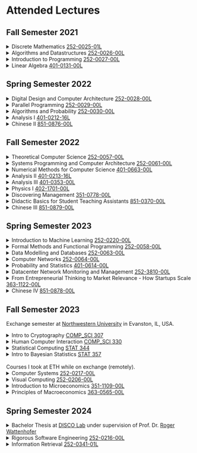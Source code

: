 # Attended Lectures

## Fall Semester 2021
<details>
<summary>
Discrete Mathematics <a href="http://www.vvz.ethz.ch/Vorlesungsverzeichnis/lerneinheit.view?lerneinheitId=147043&semkez=2021W&lang=en">252-0025-01L</a>
</summary>
<p>
Mathematical reasoning and proofs, abstraction. Sets, relations (e.g. equivalence and order relations), functions, (un-)countability, number theory, algebra (groups, rings, fields, polynomials, subalgebras, morphisms), logic (propositional and predicate logic, proof calculi).
</p>
</details>

<details>
<summary>
Algorithms and Datastructures <a href="http://www.vvz.ethz.ch/Vorlesungsverzeichnis/lerneinheit.view?lerneinheitId=146603&semkez=2021W&lang=en">252-0026-00L</a>
</summary>
<p>
The course provides the foundation of the design and analysis of algorithms.<br>
On the one hand this includes classical algorithm design patterns including induction, divide-and-conquer and dynamic programming. We study these using classical example such as searching and sorting.<br>
On the other hand the course covers the interaction between algorithms and data structures including linked lists, search trees, heaps, and union-find structures. A particular focus are graph algorithms for shortest path and minimal spanning tree problems. We provide the necessary introduction into graph theory as part of this course.
</p>
</details>

<details>
<summary>
Introduction to Programming <a href="http://www.vvz.ethz.ch/Vorlesungsverzeichnis/lerneinheit.view?lerneinheitId=148279&semkez=2021W&lang=en">252-0027-00L</a>
</summary>
<p>
Introduction to fundamental concepts of modern programming and operational skills for developing high-quality programs, including large programs as in industry. The course introduces software engineering principles with an object-oriented approach.<br>
Basics of object-oriented programming. Objects and classes. Pre- and postconditions, class invariants, design by contract. Fundamental control structures. Assignment and references. Fundamental data structures and algorithms. Recursion. Inheritance and interfaces, basic concepts of Software Engineering such as the software process, specification and documentation, debugging, reuse and quality assurance.
</p>
</details>


<details>
<summary>
Linear Algebra <a href="http://www.vvz.ethz.ch/Vorlesungsverzeichnis/lerneinheit.view?lerneinheitId=148509&semkez=2021W&lang=en">401-0131-00L</a>
</summary>
<p>
Linear systems of equations, vectors and matrices, norms and scalar products, LU decomposition, vector spaces and linear transformations, least squares problems, QR decomposition, determinants, eigenvalues and eigenvectors, singular value decomposition, applications.
</p>
</details>


## Spring Semester 2022
<details>
<summary>
Digital Design and Computer Architecture <a href="http://www.vvz.ethz.ch/Vorlesungsverzeichnis/lerneinheit.view?lerneinheitId=159117&semkez=2022S&lang=de">252-0028-00L</a>
</summary>
<p>
This course is a first introduction to the design of digital circuits and computer architecture. It covers the technical basics of how a computer platform is designed from the ground up. It introduces different execution paradigms, hardware description languages and principles in digital design and computer architecture. The official textbooks for this course are "Introduction to Computing Systems" by Patt and Patel, and "Digital Design and Computer Architecture" by Harris and Harris.<br>
Topics included:<br>
- Current major topics in computer architecture: principles, mysteries, motivating case studies and examples.<br>
- Digital Logic Design: combinational logic, sequential logic, hardware description languages, FPGAs, timing and verification.<br>
- Fundamentals of computer architecture: Von Neumann computer model, instruction set architecture, assembly programming, microarchitecture, microprogramming.<br>
- Fundamentals of processor design: pipelining, out-of-order execution, branch prediction.<br>
- Processing paradigms: out-of-order execution, data flow, superscalar execution, decoupled access/execute, VLIW, SIMD processors, GPUs, systolic arrays, multithreading.<br>
- Memory system: memory organization, memory technologies, memory hierarchy, caches, prefetching, virtual memory.<br>

</p>
</details>

<details>
<summary>
Parallel Programming <a href="http://www.vvz.ethz.ch/Vorlesungsverzeichnis/lerneinheit.view?lerneinheitId=157750&semkez=2022S&lang=en">252-0029-00L</a>
</summary>
<p>
Introduction to parallel programming: deterministic and non-deterministic programs, models for parallel computation, synchronization, communication, and fairness.<br>
The student should learn how to write a correct parallel program, how to measure its efficiency, and how to reason about a parallel program. Student should become familiar with issues, problems, pitfalls, and solutions related to the construction of parallel programs. Labs provide an opportunity to gain experience with threads, libraries for thread management in modern programming lanugages (e.g., Java, C#) and with the execution of parallel programs on multi-processor/multi-core computers.
</p>
</details>

<details>
<summary>
Algorithms and Probability <a href="http://www.vvz.ethz.ch/Vorlesungsverzeichnis/lerneinheit.view?lerneinheitId=157731&semkez=2022S&lang=en">252-0030-00L</a>
</summary>
<p>
Classical algorithms from various application areas are presented. Discrete probability theory is introduced and the concept of randomized algorithms is presented using various examples.<br>
Goal: Understanding the design and analysis of algorithms. Fundamentals of discrete probability theory and its application in algorithmics.
</p>
</details>

<details>
<summary>
Analysis I <a href="http://www.vvz.ethz.ch/Vorlesungsverzeichnis/lerneinheit.view?lerneinheitId=158644&semkez=2022S&lang=en">401-0212-16L</a>
</summary>
<p>
Real and complex numbers, vectors, functions, limits, sequences, series, power series, differentiation and integration in one variable
</p>
</details>

<details>
<summary>
Chinese II <a href="https://www.sprachenzentrum.uzh.ch/static/services/prod/frontend/fKursdetail.php?targetgpid=zielgruppe:studentETHZ&sprachid=sprache:chinesisch&kursnr=442be8fc-245d-411a-b827-bb6ac636dca3&lang=en">851-0876-00L</a>
</summary>
<p>
The course offers a continuation of knowledge in the modern Chinese standard language as well as in Chinese writing. The focus is on oral language skills, whereby reading and writing skills are increasingly promoted. Approximately 300 characters are learned.<br>
The language content includes telling the time; describing a daily routine, talking about your studies, making an appointment with someone, Chinese cuisine, cooking etc., going to a restaurant and much more.
</p>
</details>

## Fall Semester 2022
<details>
<summary>
Theoretical Computer Science <a href="http://www.vvz.ethz.ch/Vorlesungsverzeichnis/lerneinheit.view?lerneinheitId=163672&semkez=2022W&lang=en">252-0057-00L</a>
</summary>
<p>
This lecture gives an introduction to theoretical computer science, presenting the basic concepts and methods of computer science in its historical context. We present computer science as an interdisciplinary science which, on the one hand, investigates the border between the possible and the impossible and the quantitative laws of information processing, and, on the other hand, designs, analyzes, verifies, and implements computer systems.<br>

The main topics of the lecture are:<br>

- alphabets, words, languages, measuring the information content of words, representation of algorithmic tasks<br>
- finite automata, regular and context-free grammars<br>
- Turing machines and computability<br>
- complexity theory and NP-completeness<br>
- design of algorithms for hard problems
</p>
</details>

<details>
<summary>
Systems Programming and Computer Architecture <a href="http://www.vvz.ethz.ch/Vorlesungsverzeichnis/lerneinheit.view?lerneinheitId=162562&semkez=2022W&lang=en">252-0061-00L</a>
</summary>
<p>
Introduction to systems programming. C and assembly language, floating point arithmetic, basic translation of C into assembler,
compiler optimizations, manual optimizations. How hardware features like superscalar architecture, exceptions and interrupts, caches virtual memory, multicore processors, devices, and memory systems function and affect correctness, performance, and optimization.<br>
Lecture contents included: C programming, Integers, Pointers and dynamic memory allocation, Basic computer architecture, Compiling C control flow and data structures, Code vulnerabilities, Implementing memory allocation, Linking, Floating point, Optimizing compilers, Architecture and optimization, Caches, Exceptions, Virtual memory, Multicore, Devices
</p>
</details>

<details>
<summary>
Numerical Methods for Computer Science <a href="http://www.vvz.ethz.ch/Vorlesungsverzeichnis/lerneinheit.view?lerneinheitId=162598&semkez=2022W&lang=en">401-0663-00L</a>
</summary>
<p>
The course gives an introduction into fundamental techniques and algorithms of numerical mathematics which play a central role in numerical simulations in science and technology. The course focuses on fundamental ideas and algorithmic aspects of numerical methods. The exercises involve actual implementation of numerical methods in C++.<br>
Lecture contents included:<br>
1. Computing with Matrices and Vectors<br>
2. Direct Methods for (Square) Linear Systems of Equations<br>
3. Direct Methods for Linear Least Squares Problems<br>
4. Filtering Algorithms (filters and convolutions, discrete Fourier transform, fast fourier transform)<br>
5. Machine Learning of One-Dimensional Data<br>
6. Iterative Methods for Non-Linear Systems of Equations
</p>
</details>

<details>
<summary>
Analysis II <a href="http://www.vvz.ethz.ch/Vorlesungsverzeichnis/lerneinheit.view?lerneinheitId=162699&semkez=2022W&lang=en">401-0213-16L</a>
</summary>
<p>
Differential and Integral calculus in many variables, vector analysis.
</p>
</details>

<details>
<summary>
Analysis III <a href="http://www.vvz.ethz.ch/Vorlesungsverzeichnis/lerneinheit.view?lerneinheitId=163429&semkez=2022W&lang=en">401-0353-00L</a>
</summary>
<p>
In this lecture we treat problems in applied analysis. The focus lies on the solution of quasilinear first order PDEs with the method of characteristics, and on the study of three fundamental types of partial differential equations of second order: the Laplace equation, the heat equation, and the wave equation.
</p>
</details>

<details>
<summary>
Physics I <a href="http://www.vvz.ethz.ch/Vorlesungsverzeichnis/lerneinheit.view?lerneinheitId=161894&semkez=2022W&lang=en">402-1701-00L</a>
</summary>
<p>
This course gives a first introduction to Physics with an emphasis on classical mechanics.
</p>
</details>

<details>
<summary>
Discovering Management <a href="http://www.vvz.ethz.ch/Vorlesungsverzeichnis/lerneinheit.view?lerneinheitId=163319&semkez=2022W&lang=en">351-0778-00L</a>
</summary>
<p>
Discovering Management offers an introduction to the field of business management and entrepreneurship for engineers and natural scientists. By taking this course, students will enhance their understanding of management principles and the tasks that entrepreneurs and managers deal with. The course consists of theory and practice sessions, presented by a set of area specialists at D-MTEC (ETH's management department).
</p>
</details>

<details>
<summary>
Didactic Basics for Student Teaching Assistants <a href="http://www.vvz.ethz.ch/Vorlesungsverzeichnis/lerneinheit.view?lerneinheitId=162262&semkez=2022W&lang=en">851-0370-00L</a>
</summary>
<p>
The course “Didactic Basics for Student Teaching Assistants” enhance Student Teaching Assistants (Student TAs) to develop knowledge, capability and confidence to effectively plan and teach courses and exercises. Participants get trained to think critically about students’ learning and create learning situations in which students are actively engaged.
</p>
</details>

<details>
<summary>
Chinese III <a href="https://www.vvz.ethz.ch/Vorlesungsverzeichnis/lerneinheit.view?lang=en&lerneinheitId=172508&semkez=2023W&ansicht=LEHRVERANSTALTUNGEN&">851-0879-00L</a>
</summary>
<p>
Chinese III leads to A2.1 level on the Common European Framework of Reference for Languages. It further develops participants’ skills in standard modern spoken Chinese and in reading Chinese characters. The goal of the course is for participants to communicate in and deal with more complex everyday situations. There is a special focus on university and student life.
</p>
</details>

## Spring Semester 2023
<details>
<summary>
Introduction to Machine Learning <a href="http://www.vvz.ethz.ch/Vorlesungsverzeichnis/lerneinheit.view?lerneinheitId=167629&semkez=2023S&lang=en">252-0220-00L</a>
</summary>
<p>
The course will introduce the foundations of learning and making predictions from data. We will study basic concepts such as trading goodness of fit and model complexitiy. We will discuss important machine learning algorithms used in practice, and provide hands-on experience in course projects.<br>
Topics included:<br>
- Linear regression (overfitting, cross-validation/bootstrap, model selection, regularization, [stochastic] gradient descent)<br>
- Linear classification: Logistic regression (feature selection, sparsity, multi-class)<br>
- Kernels and the kernel trick (Properties of kernels; applications to linear and logistic regression); k-nearest neighbor<br>
- Neural networks (backpropagation, regularization, convolutional neural networks)<br>
- Unsupervised learning (k-means, PCA, neural network autoencoders)<br>
- The statistical perspective (regularization as prior; loss as likelihood; learning as MAP inference)<br>
- Statistical decision theory (decision making based on statistical models and utility functions)<br>
- Discriminative vs. generative modeling (benefits and challenges in modeling joint vy. conditional distributions)<br>
- Bayes' classifiers (Naive Bayes, Gaussian Bayes; MLE)<br>
- Bayesian approaches to unsupervised learning (Gaussian mixtures, EM)
</p>
</details>

<details>
<summary>
Formal Methods and Functional Programming <a href="http://www.vvz.ethz.ch/Vorlesungsverzeichnis/lerneinheit.view?lerneinheitId=168549&semkez=2023S&lang=en">252-0058-00L</a>
</summary>
<p>
In this course, participants will learn about new ways of specifying, reasoning about, and developing programs and computer systems. The first half will focus on using functional programs using Haskell to express and reason about computation. The second half presents methods for developing and verifying programs represented as discrete transition systems.
</p>
</details>

<details>
<summary>
Data Modelling and Databases <a href="http://www.vvz.ethz.ch/Vorlesungsverzeichnis/lerneinheit.view?lerneinheitId=168611&semkez=2023S&lang=en">252-0063-00L</a>
</summary>
<p>
The course covers the basic aspects of the design and implementation of databases and information systems. The courses focuses on relational databases as a starting point but will also cover data management issues beyond databases such as: transactional consistency, replication, data warehousing, other data models, as well as SQL.
</p>
</details>

<details>
<summary>
Computer Networks <a href="http://www.vvz.ethz.ch/Vorlesungsverzeichnis/lerneinheit.view?lerneinheitId=168727&semkez=2023S&lang=en">252-0064-00L</a>
</summary>
<p>
This introductory course on computer networking covers essential network technologies from every layer of the networking stack, ranging from networked applications over transport protocols and routing paradigms all through the physical layer.<br>Students will get a comprehensive overview of the key protocols and the architecture of the Internet, as one example of more general principles in network design. Students will also acquire hands-on experience in programming different aspects of a computer networks. Apart from the state-of-the-art in networking practice, students will explore the rationale for the design choices that networks in the past have made, and where applicable, why these choices may no longer be ideal.
</p>
</details>

<details>
<summary>
Probability and Statistics <a href="http://www.vvz.ethz.ch/Vorlesungsverzeichnis/lerneinheit.view?lerneinheitId=168722&semkez=2023S&lang=en">401-0614-00L</a>
</summary>
<p>
Probability space, probability measure, random variables, distributions, densities, independence, conditional probabilities, expected value, variance, covariance, law of large numbers, central limit theorem, large deviations, Chernoff bounds, maximum likelihood estimators, moment estimators, tests, Neyman-Pearson lemma, confidence intervals
</p>
</details>

<details>
<summary>
Datacenter Network Monitoring and Management <a href="http://www.vvz.ethz.ch/Vorlesungsverzeichnis/lerneinheit.view?lerneinheitId=166856&semkez=2023S&lang=en">252-3810-00L</a>
</summary>
<p>
The seminar addresses questions of network monitoring in datacenters, with focus on security. Students will learn about network threats and approaches to prevent and resolve those. Both traditional distributed and modern programmable networks will be discussed. Special attention will be given to the challenge of data collection and data processing for security purposes.<br> The seminar focuses on papers in high quality conferences, and whitepapers and blogs from leading industry. Real world incidents will be covered where appropriate. Background reading on datacenter networks and software defined networks is also included. The seminar attempts to strike a balance between understanding the fundamentals and keeping up with novel developments.
</p>
</details>

<details>
<summary>
From Entrepreneurial Thinking to Market Relevance - How Startups Scale <a href="http://www.vvz.ethz.ch/Vorlesungsverzeichnis/lerneinheit.view?lerneinheitId=168749&semkez=2023S&lang=en">363-1122-00L</a>
</summary>
<p>
Project work: conducted market studies for the quantum sensor startup "Qnami" in a team of ETH students.
<br><br>
About the course: At the conclusion of the course, the students are able to...

1. Elaborate on the difference between technology and market relevance
2. Recognise challenges that startups face when they move from technology to commercialisation
3. Addressing the failures of startups in scaling, and how early decisions limit scaling and value capture
4. How recognising market need can help startups to create value and strengthen valuation with investors
</p>
</details>

<details>
<summary>
Chinese IV <a href="https://www.sprachenzentrum.uzh.ch/static/services/prod/frontend/fKursdetail.php?targetgpid=zielgruppe:studentETHZ&sprachid=sprache:chinesisch&kursnr=7a35ccd4-13cd-4cb3-ad57-c35f59b83fea&lang=en">851-0878-00L</a>
</summary>
<p>
The Chinese IV course leads to level A2.2. of the Common European Framework of Reference for Languages. The course offers an expansion of knowledge in the modern Chinese standard language as well as in Chinese writing. The aim is to communicate and cope with more complex everyday situations. Special consideration is also given to an academic environment and student life.
</p>
</details>


## Fall Semester 2023

Exchange semester at [Northwestern University](https://www.northwestern.edu) in Evanston, IL, USA.
<details>
<summary>
Intro to Cryptography <a href="https://www.mccormick.northwestern.edu/computer-science/academics/courses/descriptions/307.html">COMP_SCI 307</a>
</summary>
<p>
Symmetric-Key Cryptography:

- The syntax of private-key encryption. The classical ciphers. Elementary cryptanalysis and frequency analysis
- Perfect secrecy. The one-time pad
- A computational notion of security. Pseudorandomness and pseudorandom generators. The pseudo-OTP
- Proofs by reduction, and a proof of security for the pseudo-OTP. Pseudorandom functions, Pseudorandom permutations and block ciphers

Public-Key Cryptography:

- Group theory
- The discrete-logarithm assumption and the Diffie-Hellman assumption
- Diffie-Hellman key-exchange protocol
- El-Gamal encryption
- Hybrid encryption and the KEM/DEM paradigm
- Digital signatures
- The hash-and-sign paradigm
- Certificates and public-key infrastructures
</p>
</details>

<details>
<summary>
Human Computer Interaction <a href="https://www.mccormick.northwestern.edu/computer-science/academics/courses/descriptions/330-1.html">COMP_SCI 330</a>
</summary>
<p>
Introduction to human-computer interaction and the design of systems that work for people and their organizations. The goal is to understand the manner in which humans interact with, and use, their computers for productive work. The course focus is on the interface as designed artifact. The interface is a design problem without a single "correct" solution but which has many "good" solutions and a plethora of "bad" solutions. Class discussion centers on what makes an interface good and proven techniques for designing interfaces that meet human needs.
</p>
</details>

<details>
<summary>
Statistical Computing <a href="https://class-descriptions.northwestern.edu/4920/WCAS/STAT/16697">STAT 344</a>
</summary>
<p>
This course is intended to teach students to use R programming to realize various computing-based statistical analyses. Students will learn the theory and methods related to computational statistics for simulations and statistical inference. Topics include Monte Carlo simulation, Markov Chain and Monte Carlo, Bootstrap, Jackknife, and Gibbs sampling etc.
</p>
</details>

<details>
<summary>
Intro to Bayesian Statistics <a href="https://class-descriptions.northwestern.edu/4920/WCAS/STAT/16932">STAT 357</a>
</summary>
<p>
The purpose of this course is to provide an elementary introduction to a variety of computational algorithms for the Bayesian analysis of data. Two types of methods are considered in detail: observed data and data augmentation methods. The observed data methods are applied directly to the likelihood or to the posterior distribution. These include: Newton-Raphson, Monte Carlo and Metropolis methods. The data augmentation methods rely on an augmentation of the data which simplifies the likelihood or posterior distribution. These include: EM, Data Augmentation, and the Gibbs sampler. All methods are motivated and illustrated with real examples. Overall, this course provides the student with a good introduction to the field, the ability to read application papers, and the ability to apply these methods to problems of interest to the student. Students understand at a heuristic level how the methods work and when a given method may be preferred over another.
</p>
</details>

<br>
Courses I took at ETH while on exchange (remotely).
<details>
<summary>
Computer Systems <a href="http://www.vvz.ethz.ch/Vorlesungsverzeichnis/lerneinheit.view?lerneinheitId=173502&semkez=2023W&lang=en">252-0217-00L</a>
</summary>
<p>
This course is about real computer systems, and the principles on which they are designed and built. We cover both modern OSes and the large-scale distributed systems that power today's online services. We illustrate the ideas with real-world examples, but emphasize common theoretical results, practical tradeoffs, and design principles that apply across many different scales and technologies.
</p>
</details>

<details>
<summary>
Visual Computing <a href="http://www.vvz.ethz.ch/Vorlesungsverzeichnis/lerneinheit.view?lerneinheitId=172227&semkez=2023W&lang=en">252-0206-00L</a>
</summary>
<p>
This course acquaints students with core knowledge in computer graphics, image processing, multimedia and computer vision. Topics include: Graphics pipeline, perception and camera models, transformation, shading, global illumination, texturing, sampling, filtering, image representations, image and video compression, edge detection and optical flow.
</p>
</details>

<details>
<summary>
Introduction to Microeconomics <a href="http://www.vvz.ethz.ch/Vorlesungsverzeichnis/lerneinheit.view?lerneinheitId=173199&semkez=2023W&lang=en">351-1109-00L</a>
</summary>
<p>
The course introduces basic principles, problems and approaches of microeconomics. It describes economic decisions of households and firms, and their coordination through perfectly competitive markets.
</p>
</details>

<details>
<summary>
Principles of Macroeconomics <a href="http://www.vvz.ethz.ch/Vorlesungsverzeichnis/lerneinheit.view?lerneinheitId=172305&semkez=2023W&lang=en">363-0565-00L</a>
</summary>
<p>
This course examines the behaviour of macroeconomic variables, such as gross domestic product, unemployment and inflation rates. It tries to answer questions like: How can we explain fluctuations of national economic activity? What can economic policy do against unemployment and inflation?
</p>
</details>

## Spring Semester 2024

<details>
<summary>
Bachelor Thesis at <a href="https://disco.ethz.ch">DISCO Lab</a> under supervision of Prof. Dr. <a href="https://disco.ethz.ch/members/wroger">Roger Wattenhofer</a>
</summary>
<p>
</p>
</details>

<details>
<summary>
Rigorous Software Engineering <a href="http://www.vvz.ethz.ch/Vorlesungsverzeichnis/lerneinheit.view?lerneinheitId=177126&semkez=2024S&lang=en">252-0216-00L</a>
</summary>
<p>
The course presents an overview of techniques to build correct software, including:

- Code documentation
- Modularity and coupling (Design patterns)
- Dynamic program analysis (Testing, fuzzing, concolic execution)
- Static program analysis (Numerical abstract interpretation, pointer analysis, symbolic execution)
- Formal modeling (Alloy)

In addition, students apply the learned techniques to solve a group project in the area of program analysis.
</p>
</details>

<details>
<summary>
Information Retrieval <a href="https://www.vvz.ethz.ch/Vorlesungsverzeichnis/lerneinheit.view?semkez=2024S&ansicht=ALLE&lerneinheitId=177452&lang=en">252-0341-01L</a>
</summary>
<p>
This course gives an introduction to information retrieval with a focus on text documents and unstructured data.
<br>
Main topics comprise document modelling, various retrieval techniques, indexing techniques, query frameworks, optimization, evaluation and feedback.
</p>
</details>

